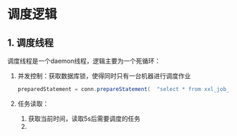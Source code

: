 # 调度逻辑

## 1. 调度线程

调度线程是一个daemon线程，逻辑主要为一个死循环：

1. 并发控制：获取数据库锁，使得同时只有一台机器进行调度作业

    ```java
    preparedStatement = conn.prepareStatement(  "select * from xxl_job_lock where lock_name = 'schedule_lock' for update" );
    ```

2. 任务读取：
   1. 获取当前时间，读取5s后需要调度的任务
   2. 
